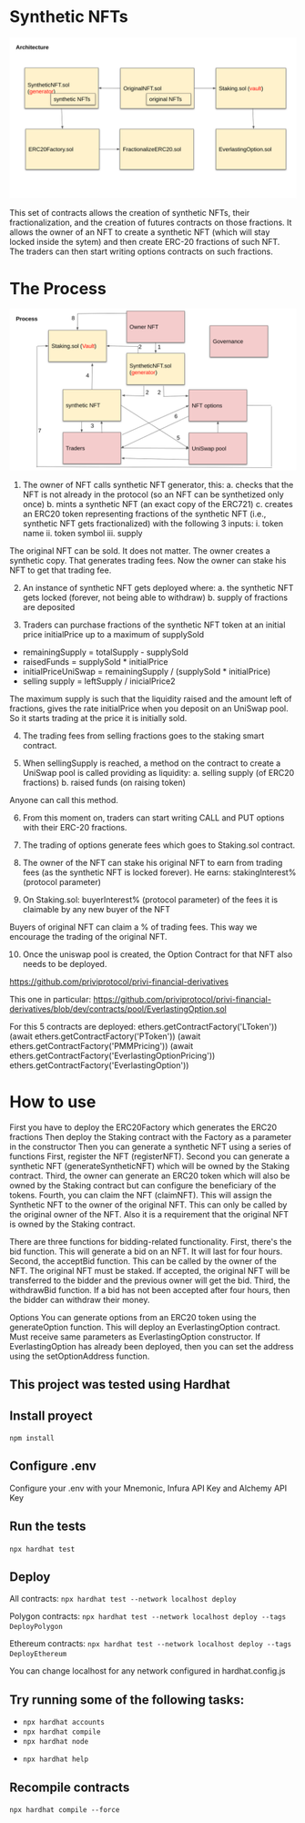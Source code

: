 

# Synthetic NFTs

![Architecture Diagram](images/architecture_diagram.png?raw=true "Title")


This set of contracts allows the creation of synthetic NFTs, their fractionalization, and the creation of futures contracts on those fractions. It allows the owner of an NFT to create a synthetic NFT (which will stay locked inside the sytem) and then create ERC-20 fractions of such NFT. The traders can then start writing options contracts on such fractions.

# The Process

![Process Diagram](images/process_diagram.png?raw=true "Title")


1. The owner of NFT calls synthetic NFT generator, this:
  a. checks that the NFT is not already in the protocol (so an NFT can be synthetized only once)
  b. mints a synthetic NFT (an exact copy of the ERC721)
  c. creates an ERC20 token representing fractions of the synthetic NFT (i.e., synthetic NFT gets fractionalized) with the following 3 inputs:
    i. token name
    ii. token symbol
    iii. supply

The original NFT can be sold. It does not matter. The owner creates a synthetic copy. That generates trading fees. Now the owner can stake his NFT to get that trading fee.


2. An instance of synthetic NFT gets deployed where:
  a. the synthetic NFT gets locked (forever, not being able to withdraw)
  b. supply of fractions are deposited


3. Traders can purchase fractions of the synthetic NFT token at an initial price initialPrice up to a maximum of supplySold
  - remainingSupply = totalSupply - supplySold
  - raisedFunds = supplySold * initialPrice
  - initialPriceUniSwap = remainingSupply / (supplySold * initialPrice)
  - selling supply = leftSupply / inicialPrice2
  

The maximum supply is such that the liquidity raised and the amount left of fractions, gives the rate initialPrice when you deposit on an UniSwap pool. So it starts trading at the price it is initially sold.


4. The trading fees from selling fractions goes to the staking smart contract.


5. When sellingSupply is reached, a method on the contract to create a UniSwap pool is called providing as liquidity:
  a. selling supply (of ERC20 fractions)
  b. raised funds (on raising token)

Anyone can call this method.


6. From this moment on, traders can start writing CALL and PUT options with their ERC-20 fractions.


7. The trading of options generate fees which goes to Staking.sol contract.


8. The owner of the NFT can stake his original NFT to earn from trading fees (as the synthetic NFT is locked forever).
He earns:
  stakingInterest% (protocol parameter)

9. On Staking.sol:
  buyerInterest% (protocol parameter)
    of the fees it is claimable by any new buyer of the NFT

Buyers of original NFT can claim a % of trading fees. This way we encourage the trading of the original NFT.


10. Once the uniswap pool is created, the Option Contract for that NFT also needs to be deployed.

https://github.com/priviprotocol/privi-financial-derivatives

This one in particular:
https://github.com/priviprotocol/privi-financial-derivatives/blob/dev/contracts/pool/EverlastingOption.sol

For this 5 contracts are deployed:
ethers.getContractFactory('LToken'))
(await ethers.getContractFactory('PToken'))
(await ethers.getContractFactory('PMMPricing'))
(await ethers.getContractFactory('EverlastingOptionPricing'))
ethers.getContractFactory('EverlastingOption'))

# How to use

First you have to deploy the ERC20Factory which generates the ERC20 fractions
Then deploy the Staking contract with the Factory as a parameter in the constructor
Then you can generate a synthetic NFT using a series of functions
First, register the NFT (registerNFT).
Second you can generate a synthetic NFT (generateSyntheticNFT) which will be owned by the Staking contract.
Third, the owner can generate an ERC20 token which will also be owned by the Staking contract but can configure the beneficiary of the tokens.
Fourth, you can claim the NFT (claimNFT). This will assign the Synthetic NFT to the owner of the original NFT. This can only be called by the original owner of the NFT. Also it is a requirement that the original NFT is owned by the Staking contract.

There are three functions for bidding-related functionality.
First, there's the bid function. This will generate a bid on an NFT. It will last for four hours.
Second, the acceptBid function. This can be called by the owner of the NFT. The original NFT must be staked. If accepted, the original NFT will be transferred to the bidder and the previous owner will get the bid.
Third, the withdrawBid function. If a bid has not been accepted after four hours, then the bidder can withdraw their money.

Options
You can generate options from an ERC20 token using the generateOption function. This will deploy an EverlastingOption contract. Must receive same parameters as EverlastingOption constructor. If EverlastingOption has already been deployed, then you can set the address using the setOptionAddress function.

## This project was tested using Hardhat

## Install proyect
`npm install`

## Configure .env
Configure your .env with your Mnemonic, Infura API Key and Alchemy API Key

## Run the tests
`npx hardhat test`

## Deploy 

All contracts:
`npx hardhat test --network localhost deploy`

Polygon contracts:
`npx hardhat test --network localhost deploy --tags DeployPolygon`

Ethereum contracts: 
`npx hardhat test --network localhost deploy --tags DeployEthereum`

You can change localhost for any network configured in hardhat.config.js

## Try running some of the following tasks:
  * `npx hardhat accounts`
  * `npx hardhat compile`
  * `npx hardhat node`
  <!-- the following line will change at the end of development  -->
  * `npx hardhat help`

## Recompile contracts
`npx hardhat compile --force`


